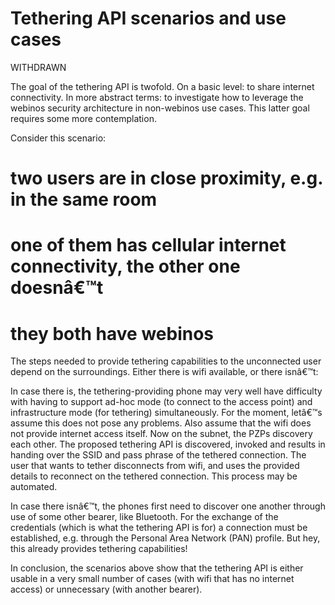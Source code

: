 Tethering API scenarios and use cases
=====================================

WITHDRAWN

The goal of the tethering API is twofold. On a basic level: to share internet connectivity. In more abstract terms: to investigate how to leverage the webinos security architecture in non-webinos use cases. This latter goal requires some more contemplation.

Consider this scenario:
# two users are in close proximity, e.g. in the same room
# one of them has cellular internet connectivity, the other one doesnâ€™t
# they both have webinos

The steps needed to provide tethering capabilities to the unconnected user depend on the surroundings. Either there is wifi available, or there isnâ€™t:

In case there is, the tethering-providing phone may very well have difficulty with having to support ad-hoc mode (to connect to the access point) and infrastructure mode (for tethering) simultaneously. For the moment, letâ€™s assume this does not pose any problems. Also assume that the wifi does not provide internet access itself. Now on the subnet, the PZPs discovery each other. The proposed tethering API is discovered, invoked and results in handing over the SSID and pass phrase of the tethered connection. The user that wants to tether disconnects from wifi, and uses the provided details to reconnect on the tethered connection. This process may be automated.

In case there isnâ€™t, the phones first need to discover one another through use of some other bearer, like Bluetooth. For the exchange of the credentials (which is what the tethering API is for) a connection must be established, e.g. through the Personal Area Network (PAN) profile. But hey, this already provides tethering capabilities!

In conclusion, the scenarios above show that the tethering API is either usable in a very small number of cases (with wifi that has no internet access) or unnecessary (with another bearer).

